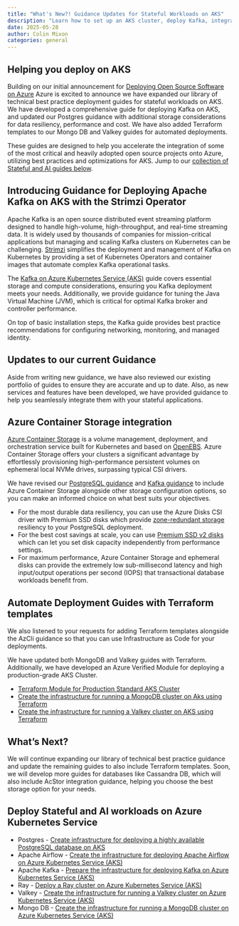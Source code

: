 ```yaml
---
title: "What's New?! Guidance Updates for Stateful Workloads on AKS"
description: "Learn how to set up an AKS cluster, deploy Kafka, integrate Azure Container Storage and explore the other stateful workloads running on AKS with Terraform or AzCLI."
date: 2025-05-28
author: Colin Mixon
categories: general
---
```

## Helping you deploy on AKS
Building on our initial announcement for [Deploying Open Source Software on Azure](https://techcommunity.microsoft.com/blog/linuxandopensourceblog/deploying-open-source-software-on-azure-new-guides-for-aks-and-vms/4264602) Azure is excited to announce we have expanded our library of technical best practice deployment guides for stateful workloads on AKS. We have developed a comprehensive guide for deploying Kafka on AKS, and updated our Postgres guidance with additional storage considerations for data resiliency, performance and cost. We have also added Terraform templates to our Mongo DB and Valkey guides for automated deployments. 

These guides are designed to help you accelerate the integration of some of the most critical and heavily adopted open source projects onto Azure, utilizing best practices and optimizations for AKS. Jump to our [collection of Stateful and AI guides below](#deploy-stateful-and-ai-workloads-on-azure-kubernetes-service). 

## Introducing Guidance for Deploying Apache Kafka on AKS with the Strimzi Operator

Apache Kafka is an open source distributed event streaming platform designed to handle high-volume, high-throughput, and real-time streaming data. It is widely used by thousands of companies for mission-critical applications but managing and scaling Kafka clusters on Kubernetes can be challenging. [Strimzi](https://github.com/strimzi/strimzi-kafka-operator) simplifies the deployment and management of Kafka on Kubernetes by providing a set of Kubernetes Operators and container images that automate complex Kafka operational tasks. 

The [Kafka on Azure Kubernetes Service (AKS)](https://learn.microsoft.com/en-us/azure/aks/kafka-infrastructure?pivots=azure-cli) guide covers essential storage and compute considerations, ensuring you Kafka deployment meets your needs. Additionally, we provide guidance for tuning the Java Virtual Machine (JVM), which is critical for optimal Kafka broker and controller performance.

On top of basic installation steps, the Kafka guide provides best practice recommendations for configuring networking, monitoring, and  managed identity.

## Updates to our current Guidance 

Aside from writing new guidance, we have also reviewed our existing portfolio of guides to ensure they are accurate and up to date. Also, as new services and features have been developed, we have provided guidance to help you seamlessly integrate them with your stateful applications. 

## Azure Container Storage integration 

[Azure Container Storage](https://learn.microsoft.com/en-us/azure/storage/container-storage/container-storage-introduction) is a volume management, deployment, and orchestration service built for Kubernetes and based on [OpenEBS](https://openebs.io/). Azure Container Storage offers your clusters a significant advantage by effortlessly provisioning high-performance persistent volumes on ephemeral local NVMe drives, surpassing typical CSI drivers. 

We have revised our [PostgreSQL guidance](https://learn.microsoft.com/en-us/azure/aks/create-postgresql-ha?tabs=acstor%2Chelm) and [Kafka guidance](https://learn.microsoft.com/en-us/azure/aks/kafka-overview) to include Azure Container Storage alongside other storage configuration options, so you can make an informed choice on what best suits your objectives. 
- For the most durable data resiliency, you can use the Azure Disks CSI driver with Premium SSD disks which provide [zone-redundant storage](https://learn.microsoft.com/en-us/azure/storage/common/storage-redundancy#redundancy-in-the-primary-region) resiliency to your PostgreSQL deployment. 
- For the best cost savings at scale, you can use [Premium SSD v2 disks](https://learn.microsoft.com/en-us/azure/virtual-machines/disks-deploy-premium-v2?tabs=azure-cli) which can let you set disk capacity independently from performance settings. 
- For maximum performance, Azure Container Storage and ephemeral disks can provide the extremely low sub-millisecond latency and high input/output operations per second (IOPS) that transactional database workloads benefit from.  

## Automate Deployment Guides with Terraform templates 
We also listened to your requests for adding Terraform templates alongside the AzCli guidance so that you can use Infrastructure as Code for your deployments. 

We have updated both MongoDB and Valkey guides with Terraform. Additionally, we have developed an Azure Verified Module for deploying a production-grade AKS Cluster. 

- [Terraform Module for Production Standard AKS Cluster](https://github.com/Azure/terraform-azurerm-avm-ptn-aks-production)
- [Create the infrastructure for running a MongoDB cluster on Aks using Terraform](https://learn.microsoft.com/en-us/azure/aks/create-mongodb-infrastructure?pivots=terraform)
- [Create the infrastructure for running a Valkey cluster on AKS using Terraform](https://learn.microsoft.com/en-us/azure/aks/create-valkey-infrastructure?pivots=terraform)

## What’s Next? 
We will continue expanding our library of technical best practice guidance and update the remaining guides to also include Terraform templates. Soon, we will develop more guides for databases like Cassandra DB, which will also include AcStor integration guidance, helping you choose the best storage option for your needs.

## Deploy Stateful and AI workloads on Azure Kubernetes Service 
* Postgres - [Create infrastructure for deploying a highly available PostgreSQL database on AKS](https://learn.microsoft.com/en-us/azure/aks/create-postgresql-ha?tabs=pv1%2Chelm)
* Apache Airflow - [Create the infrastructure for deploying Apache Airflow on Azure Kubernetes Service (AKS)](https://learn.microsoft.com/en-us/azure/aks/airflow-create-infrastructure)
* Apache Kafka - [Prepare the infrastructure for deploying Kafka on Azure Kubernetes Service (AKS)](https://learn.microsoft.com/en-us/azure/aks/kafka-infrastructure?pivots=terraform)
* Ray - [Deploy a Ray cluster on Azure Kubernetes Service (AKS)](https://learn.microsoft.com/en-us/azure/aks/deploy-ray)
* Valkey - [Create the infrastructure for running a Valkey cluster on Azure Kubernetes Service (AKS)](https://learn.microsoft.com/en-us/azure/aks/create-valkey-infrastructure?pivots=terraform)
* Mongo DB - [Create the infrastructure for running a MongoDB cluster on Azure Kubernetes Service (AKS)](https://learn.microsoft.com/en-us/azure/aks/create-mongodb-infrastructure?pivots=terraform)
